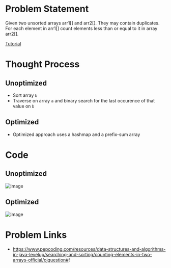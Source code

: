 # Problem Statement
Given two unsorted arrays arr1[] and arr2[]. They may contain duplicates. For each element in arr1[] count elements less than or equal to it in array arr2[].

[Tutorial](https://www.youtube.com/watch?v=qE3RvSwfT9I&list=PL-Jc9J83PIiHhXKonZxk7gbEWsmSYP5kq&index=28)

# Thought Process

## Unoptimized
- Sort array `b`
- Traverse on array `a` and binary search for the last occurence of that value on `b`

## Optimized
- Optimized approach uses a hashmap and a prefix-sum array

# Code

## Unoptimized
![image](https://user-images.githubusercontent.com/10897423/135762983-a96f9b9a-0ce1-4fa3-8ebe-0b728e0442d5.png)

## Optimized

![image](https://user-images.githubusercontent.com/10897423/135763239-5997b2e2-e861-4691-ba24-95bfc1ea8e90.png)


# Problem Links
- https://www.pepcoding.com/resources/data-structures-and-algorithms-in-java-levelup/searching-and-sorting/counting-elements-in-two-arrays-official/ojquestion#!

